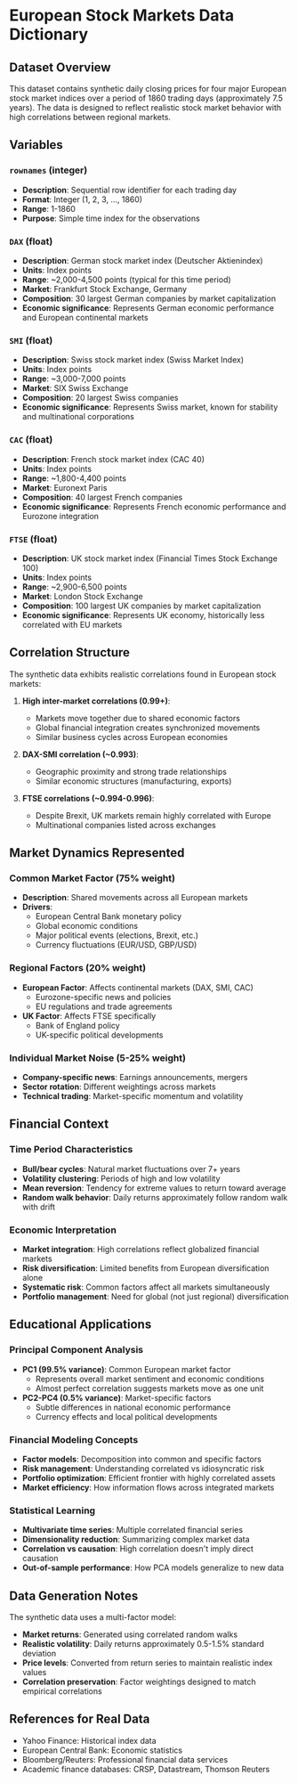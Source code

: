 # European Stock Markets Data Dictionary

## Dataset Overview
This dataset contains synthetic daily closing prices for four major European stock market indices over a period of 1860 trading days (approximately 7.5 years). The data is designed to reflect realistic stock market behavior with high correlations between regional markets.

## Variables

### `rownames` (integer)
- **Description**: Sequential row identifier for each trading day
- **Format**: Integer (1, 2, 3, ..., 1860)
- **Range**: 1-1860
- **Purpose**: Simple time index for the observations

### `DAX` (float)
- **Description**: German stock market index (Deutscher Aktienindex)
- **Units**: Index points
- **Range**: ~2,000-4,500 points (typical for this time period)
- **Market**: Frankfurt Stock Exchange, Germany
- **Composition**: 30 largest German companies by market capitalization
- **Economic significance**: Represents German economic performance and European continental markets

### `SMI` (float)
- **Description**: Swiss stock market index (Swiss Market Index)
- **Units**: Index points  
- **Range**: ~3,000-7,000 points
- **Market**: SIX Swiss Exchange
- **Composition**: 20 largest Swiss companies
- **Economic significance**: Represents Swiss market, known for stability and multinational corporations

### `CAC` (float)
- **Description**: French stock market index (CAC 40)
- **Units**: Index points
- **Range**: ~1,800-4,400 points
- **Market**: Euronext Paris
- **Composition**: 40 largest French companies
- **Economic significance**: Represents French economic performance and Eurozone integration

### `FTSE` (float)  
- **Description**: UK stock market index (Financial Times Stock Exchange 100)
- **Units**: Index points
- **Range**: ~2,900-6,500 points
- **Market**: London Stock Exchange
- **Composition**: 100 largest UK companies by market capitalization
- **Economic significance**: Represents UK economy, historically less correlated with EU markets

## Correlation Structure

The synthetic data exhibits realistic correlations found in European stock markets:

1. **High inter-market correlations (0.99+)**:
   - Markets move together due to shared economic factors
   - Global financial integration creates synchronized movements
   - Similar business cycles across European economies

2. **DAX-SMI correlation (~0.993)**:
   - Geographic proximity and strong trade relationships
   - Similar economic structures (manufacturing, exports)

3. **FTSE correlations (~0.994-0.996)**:
   - Despite Brexit, UK markets remain highly correlated with Europe
   - Multinational companies listed across exchanges

## Market Dynamics Represented

### Common Market Factor (75% weight)
- **Description**: Shared movements across all European markets
- **Drivers**: 
  - European Central Bank monetary policy
  - Global economic conditions
  - Major political events (elections, Brexit, etc.)
  - Currency fluctuations (EUR/USD, GBP/USD)

### Regional Factors (20% weight)
- **European Factor**: Affects continental markets (DAX, SMI, CAC)
  - Eurozone-specific news and policies
  - EU regulations and trade agreements
- **UK Factor**: Affects FTSE specifically
  - Bank of England policy
  - UK-specific political developments

### Individual Market Noise (5-25% weight)
- **Company-specific news**: Earnings announcements, mergers
- **Sector rotation**: Different weightings across markets
- **Technical trading**: Market-specific momentum and volatility

## Financial Context

### Time Period Characteristics
- **Bull/bear cycles**: Natural market fluctuations over 7+ years
- **Volatility clustering**: Periods of high and low volatility
- **Mean reversion**: Tendency for extreme values to return toward average
- **Random walk behavior**: Daily returns approximately follow random walk with drift

### Economic Interpretation
- **Market integration**: High correlations reflect globalized financial markets
- **Risk diversification**: Limited benefits from European diversification alone
- **Systematic risk**: Common factors affect all markets simultaneously
- **Portfolio management**: Need for global (not just regional) diversification

## Educational Applications

### Principal Component Analysis
- **PC1 (99.5% variance)**: Common European market factor
  - Represents overall market sentiment and economic conditions
  - Almost perfect correlation suggests markets move as one unit
- **PC2-PC4 (0.5% variance)**: Market-specific factors
  - Subtle differences in national economic performance
  - Currency effects and local political developments

### Financial Modeling Concepts
- **Factor models**: Decomposition into common and specific factors
- **Risk management**: Understanding correlated vs idiosyncratic risk
- **Portfolio optimization**: Efficient frontier with highly correlated assets
- **Market efficiency**: How information flows across integrated markets

### Statistical Learning
- **Multivariate time series**: Multiple correlated financial series
- **Dimensionality reduction**: Summarizing complex market data
- **Correlation vs causation**: High correlation doesn't imply direct causation
- **Out-of-sample performance**: How PCA models generalize to new data

## Data Generation Notes

The synthetic data uses a multi-factor model:
- **Market returns**: Generated using correlated random walks
- **Realistic volatility**: Daily returns approximately 0.5-1.5% standard deviation
- **Price levels**: Converted from return series to maintain realistic index values
- **Correlation preservation**: Factor weightings designed to match empirical correlations

## References for Real Data
- Yahoo Finance: Historical index data
- European Central Bank: Economic statistics
- Bloomberg/Reuters: Professional financial data services
- Academic finance databases: CRSP, Datastream, Thomson Reuters
